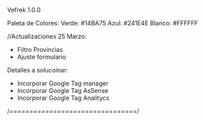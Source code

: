 Vefrek 1.0.0

Paleta de Colores:
Verde: #14BA75
Azul: #241E4E
Blanco: #FFFFFF

//Actualizaciones 25 Marzo:

- Filtro Provincias
- Ajuste formulario

Detalles a solucoinar:

- Incorporar Google Tag manager
- Incorporar Google Tag AsSense
- Incorporar Google Tag Analitycs

/================================/
